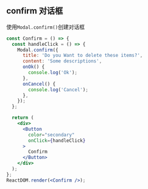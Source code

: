 ## confirm 对话框

使用`Modal.confirm()`创建对话框

<!--start-code-->

```jsx
const Confirm = () => {
  const handleClick = () => {
    Modal.confirm({
      title: 'Do you Want to delete these items?',
      content: 'Some descriptions',
      onOk() {
        console.log('Ok');
      },
      onCancel() {
        console.log('Cancel');
      },
    });
  };

  return (
    <div>
      <Button
        color="secondary"
        onClick={handleClick}
      >
        Confirm
      </Button>
    </div>
  );
};
ReactDOM.render(<Confirm />);
```

<!--end-code-->
